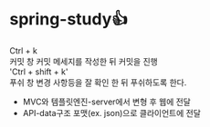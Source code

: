 # spring-study👍

Ctrl + k  
커밋 창
커밋 메세지를 작성한 뒤 커밋을 진행  
'Ctrl + shift + k'   
푸쉬 창
변경 사항등을 잘 확인 한 뒤 푸쉬하도록 한다.


- MVC와 템플릿엔진-server에서 변형 후 웹에 전달
- API-data구조 포맷(ex. json)으로 클라이언트에 전달
